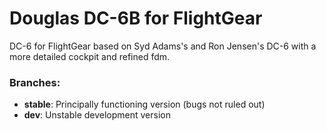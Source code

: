 # Douglas DC-6B for FlightGear

DC-6 for FlightGear based on Syd Adams's and Ron Jensen's DC-6 with a more detailed cockpit and refined fdm.

### Branches:
- **stable**: Principally functioning version (bugs not ruled out)
- **dev**: Unstable development version

